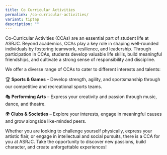 ```yaml
---
title: Co Curricular Activities
permalink: /co-curricular-activities/
variant: tiptap
description: ""
---
```

<p>Co-Curricular Activities (CCAs) are an essential part of student life
at ASRJC. Beyond academics, CCAs play a key role in shaping well-rounded
individuals by fostering teamwork, resilience, and leadership. Through
participation in CCAs, students develop valuable life skills, build meaningful
friendships, and cultivate a strong sense of responsibility and discipline.</p>
<p>We offer a diverse range of CCAs to cater to different interests and talents:</p>
<p>🏆 <strong>Sports &amp; Games</strong> – Develop strength, agility, and
sportsmanship through our competitive and recreational sports teams.</p>
<p>🎭 <strong>Performing Arts</strong> – Express your creativity and passion
through music, dance, and theatre.</p>
<p>🌍 <strong>Clubs &amp; Societies</strong> – Explore your interests, engage
in meaningful causes and grow alongside like-minded peers.</p>
<p>Whether you are looking to challenge yourself physically, express your
artistic flair, or engage in intellectual and social pursuits, there is
a CCA for you at ASRJC. Take the opportunity to discover new passions,
build character, and create unforgettable experiences!</p>
